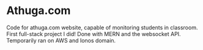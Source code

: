 # Athuga.com
Code for athuga.com website, capable of monitoring students in classroom. 
First full-stack project I did! Done with MERN and the websocket API.
Temporarily ran on AWS and Ionos domain.
